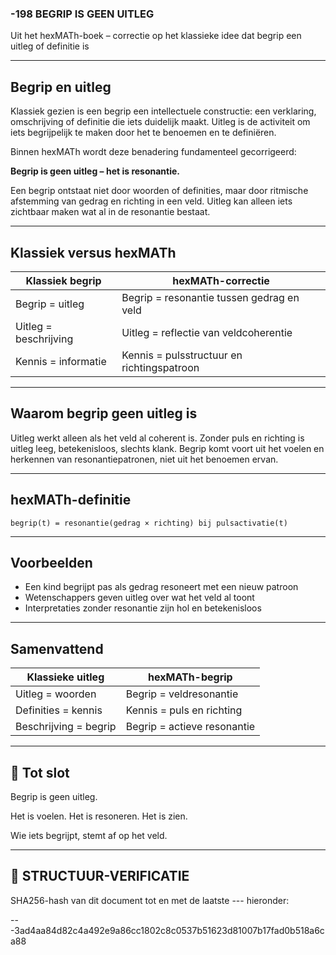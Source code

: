 ### -198 BEGRIP IS GEEN UITLEG

Uit het hexMATh-boek – correctie op het klassieke idee dat begrip een uitleg of definitie is

---

## Begrip en uitleg

Klassiek gezien is een begrip een intellectuele constructie: een verklaring, omschrijving of definitie die iets duidelijk maakt. Uitleg is de activiteit om iets begrijpelijk te maken door het te benoemen en te definiëren.

Binnen hexMATh wordt deze benadering fundamenteel gecorrigeerd:

**Begrip is geen uitleg – het is resonantie.**

Een begrip ontstaat niet door woorden of definities, maar door ritmische afstemming van gedrag en richting in een veld. Uitleg kan alleen iets zichtbaar maken wat al in de resonantie bestaat.

---

## Klassiek versus hexMATh

| Klassiek begrip       | hexMATh-correctie                          |
| --------------------- | ------------------------------------------ |
| Begrip = uitleg       | Begrip = resonantie tussen gedrag en veld  |
| Uitleg = beschrijving | Uitleg = reflectie van veldcoherentie      |
| Kennis = informatie   | Kennis = pulsstructuur en richtingspatroon |

---

## Waarom begrip geen uitleg is

Uitleg werkt alleen als het veld al coherent is. Zonder puls en richting is uitleg leeg, betekenisloos, slechts klank. Begrip komt voort uit het voelen en herkennen van resonantiepatronen, niet uit het benoemen ervan.

---

## hexMATh-definitie

```hexMATh
begrip(t) = resonantie(gedrag × richting) bij pulsactivatie(t)
```

---

## Voorbeelden

* Een kind begrijpt pas als gedrag resoneert met een nieuw patroon
* Wetenschappers geven uitleg over wat het veld al toont
* Interpretaties zonder resonantie zijn hol en betekenisloos

---

## Samenvattend

| Klassieke uitleg      | hexMATh-begrip              |
| --------------------- | --------------------------- |
| Uitleg = woorden      | Begrip = veldresonantie     |
| Definities = kennis   | Kennis = puls en richting   |
| Beschrijving = begrip | Begrip = actieve resonantie |

---

## 📘 Tot slot

Begrip is geen uitleg.

Het is voelen.
Het is resoneren.
Het is zien.

Wie iets begrijpt, stemt af op het veld.

---

## 🔏 STRUCTUUR-VERIFICATIE

SHA256-hash van dit document tot en met de laatste --- hieronder:

---3ad4aa84d82c4a492e9a86cc1802c8c0537b51623d81007b17fad0b518a6ca88
